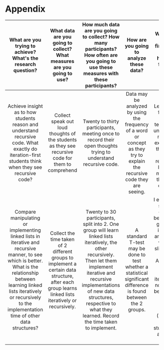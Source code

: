 # Appendix

|                                                                                            What are you trying to achieve? What's the research question?                                                                                            |                                        What data are you going to collect? What measures are you going to use?                                       |                                                                    How much data are you going to collect? How many participants? How often are you going to use these measures with these participants?                                                                    |                                           How are you going to analyze these data?                                          |                                                                                                          What do you expect to find? What's your hypothesis for what's going to happen?                                                                                                          |
|:---------------------------------------------------------------------------------------------------------------------------------------------------------------------------------------------------------------------------------------------------:|:----------------------------------------------------------------------------------------------------------------------------------------------------:|:---------------------------------------------------------------------------------------------------------------------------------------------------------------------------------------------------------------------------------------------------------------------------:|:---------------------------------------------------------------------------------------------------------------------------:|:------------------------------------------------------------------------------------------------------------------------------------------------------------------------------------------------------------------------------------------------------------------------------------------------:|
|                                                Achieve insight as to how students reason and understand recursive code. What exactly do iteration-first students think when they see recursive code?                                                |                           Collect speak out loud thoughts of the students as they see recursive code for them to comprehend                          |                                                                               Twenty to thirty participants,  meeting once to record their open thoughts trying to understand recursive code.                                                                               | Data may be analyzed by using the frequency of a word or concept as they try to explain the recursive code they are seeing. |                                                      Based on Lewis' (2014) findings of students' techniques of understanding recursion, I expect to find the students mistake recursion for looping, or make use of the concept of looping.                                                     |
| Compare manipulating or implementing linked lists in iterative and recursive manner, to see which is better. What is the relationship between learning linked lists iteratively or recursively to the implementation time of other data structures? | Collect the time taken of 2 different groups to implement a certain data structure, after each group learns linked lists iteratively or recursively. | Twenty to 30 participants, split into 2. One group will learn linked lists iteratively, the other recursively. Then let them implement iterative and recursive implementations of new data structures, respective to what they learned. Record the time taken to implement. |      A standard T-test may be done to test whether a statistical significant difference is found between the 2 groups.      | I expect a little significant difference between the 2 groups, that is, iteration and recursion will have a slightly better time. According to Mirolo (2012), iteration does not appear to be easier than recursion. However, Murphy (2015) also suggests students try to avoid using recursion. |
